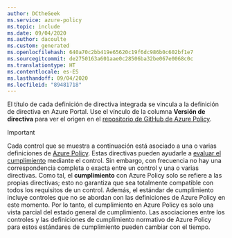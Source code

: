 ```yaml
---
author: DCtheGeek
ms.service: azure-policy
ms.topic: include
ms.date: 09/04/2020
ms.author: dacoulte
ms.custom: generated
ms.openlocfilehash: 640a70c2bb419e65620c19f6dc986b0c602bf1e7
ms.sourcegitcommit: de2750163a601aae0c28506ba32be067e0068c0c
ms.translationtype: HT
ms.contentlocale: es-ES
ms.lasthandoff: 09/04/2020
ms.locfileid: "89481718"
---
```

El título de cada definición de directiva integrada se vincula a la definición de directiva en Azure Portal. Use el vínculo de la columna **Versión de directiva** para ver el origen en el [repositorio de GitHub de Azure Policy](https://github.com/Azure/azure-policy).

> [!IMPORTANT]
> Cada control que se muestra a continuación está asociado a una o varias definiciones de [Azure Policy](../../../articles/governance/policy/overview.md). Estas directivas pueden ayudarle a [evaluar el cumplimiento](../../../articles/governance/policy/how-to/get-compliance-data.md) mediante el control. Sin embargo, con frecuencia no hay una correspondencia completa o exacta entre un control y una o varias directivas. Como tal, el **cumplimiento** con Azure Policy solo se refiere a las propias directivas; esto no garantiza que sea totalmente compatible con todos los requisitos de un control. Además, el estándar de cumplimiento incluye controles que no se abordan con las definiciones de Azure Policy en este momento. Por lo tanto, el cumplimiento en Azure Policy es solo una vista parcial del estado general de cumplimiento. Las asociaciones entre los controles y las definiciones de cumplimiento normativo de Azure Policy para estos estándares de cumplimiento pueden cambiar con el tiempo.